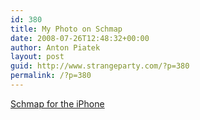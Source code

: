 ```yaml
---
id: 380
title: My Photo on Schmap
date: 2008-07-26T12:48:32+00:00
author: Anton Piatek
layout: post
guid: http://www.strangeparty.com/?p=380
permalink: /?p=380
---
```

[Schmap for the iPhone](http://www.schmap.com/?m=iphone#uid=london&sid=shopping_publictransport&p=206140&i=206140_1)